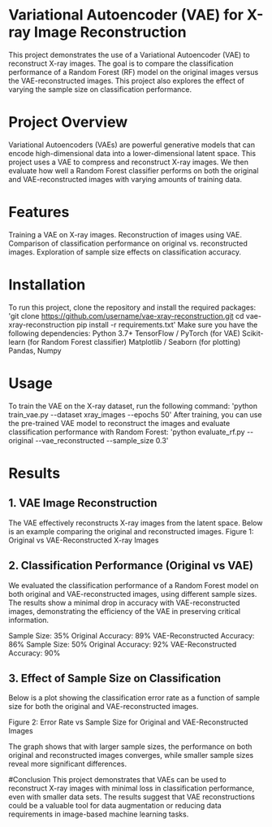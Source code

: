 # Variational Autoencoder (VAE) for X-ray Image Reconstruction
This project demonstrates the use of a Variational Autoencoder (VAE) to reconstruct X-ray images. The goal is to compare the classification performance of a Random Forest (RF) model on the original images versus the VAE-reconstructed images. This project also explores the effect of varying the sample size on classification performance.

# Project Overview
Variational Autoencoders (VAEs) are powerful generative models that can encode high-dimensional data into a lower-dimensional latent space. This project uses a VAE to compress and reconstruct X-ray images. We then evaluate how well a Random Forest classifier performs on both the original and VAE-reconstructed images with varying amounts of training data.

# Features
Training a VAE on X-ray images.
Reconstruction of images using VAE.
Comparison of classification performance on original vs. reconstructed images.
Exploration of sample size effects on classification accuracy.

# Installation
To run this project, clone the repository and install the required packages:
'git clone https://github.com/username/vae-xray-reconstruction.git
cd vae-xray-reconstruction
pip install -r requirements.txt'
Make sure you have the following dependencies:
Python 3.7+
TensorFlow / PyTorch (for VAE)
Scikit-learn (for Random Forest classifier)
Matplotlib / Seaborn (for plotting)
Pandas, Numpy

# Usage
To train the VAE on the X-ray dataset, run the following command:
'python train_vae.py --dataset xray_images --epochs 50'
After training, you can use the pre-trained VAE model to reconstruct the images and evaluate classification performance with Random Forest:
'python evaluate_rf.py --original --vae_reconstructed --sample_size 0.3'

# Results
## 1. VAE Image Reconstruction
The VAE effectively reconstructs X-ray images from the latent space. Below is an example comparing the original and reconstructed images.
Figure 1: Original vs VAE-Reconstructed X-ray Images

## 2. Classification Performance (Original vs VAE)
We evaluated the classification performance of a Random Forest model on both original and VAE-reconstructed images, using different sample sizes. The results show a minimal drop in accuracy with VAE-reconstructed images, demonstrating the efficiency of the VAE in preserving critical information.

Sample Size: 35%
Original Accuracy: 89%
VAE-Reconstructed Accuracy: 86%
Sample Size: 50%
Original Accuracy: 92%
VAE-Reconstructed Accuracy: 90%

## 3. Effect of Sample Size on Classification
Below is a plot showing the classification error rate as a function of sample size for both the original and VAE-reconstructed images.

Figure 2: Error Rate vs Sample Size for Original and VAE-Reconstructed Images

The graph shows that with larger sample sizes, the performance on both original and reconstructed images converges, while smaller sample sizes reveal more significant differences.

#Conclusion
This project demonstrates that VAEs can be used to reconstruct X-ray images with minimal loss in classification performance, even with smaller data sets. The results suggest that VAE reconstructions could be a valuable tool for data augmentation or reducing data requirements in image-based machine learning tasks.
